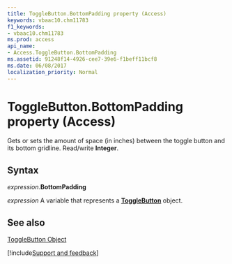 ```yaml
---
title: ToggleButton.BottomPadding property (Access)
keywords: vbaac10.chm11783
f1_keywords:
- vbaac10.chm11783
ms.prod: access
api_name:
- Access.ToggleButton.BottomPadding
ms.assetid: 91248f14-4926-cee7-39e6-f1beff11bcf8
ms.date: 06/08/2017
localization_priority: Normal
---
```



# ToggleButton.BottomPadding property (Access)

Gets or sets the amount of space (in inches) between the toggle button and its bottom gridline. Read/write  **Integer**.


## Syntax

_expression_.**BottomPadding**

_expression_ A variable that represents a **[ToggleButton](Access.ToggleButton.md)** object.


## See also


[ToggleButton Object](Access.ToggleButton.md)

[!include[Support and feedback](~/includes/feedback-boilerplate.md)]